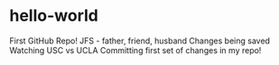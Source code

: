 # hello-world
First GitHub Repo!
JFS - father, friend, husband
Changes being saved
Watching USC vs UCLA
Committing first set of changes in my repo!

